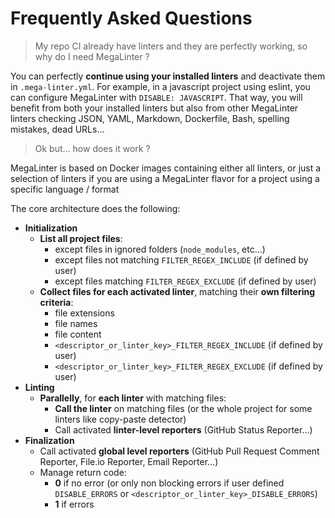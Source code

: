 <!-- markdownlint-disable MD013 -->
<!-- Generated by .automation/build.py, please do not update manually -->
<!-- frequently-asked-questions-section-start -->

# Frequently Asked Questions

> My repo CI already have linters and they are perfectly working, so why do I need MegaLinter ?

You can perfectly **continue using your installed linters** and deactivate them in `.mega-linter.yml`. For example, in a javascript project using eslint, you can configure MegaLinter with `DISABLE: JAVASCRIPT`. That way, you will benefit from both your installed linters but also from other MegaLinter linters checking JSON, YAML, Markdown, Dockerfile, Bash, spelling mistakes, dead URLs...

> Ok but... how does it work ?

MegaLinter is based on Docker images containing either all linters, or just a selection of linters if you are using a MegaLinter flavor for a project using a specific language / format

The core architecture does the following:

- **Initialization**
  - **List all project files**:
    - except files in ignored folders (`node_modules`, etc...)
    - except files not matching `FILTER_REGEX_INCLUDE` (if defined by user)
    - except files matching `FILTER_REGEX_EXCLUDE` (if defined by user)
  - **Collect files for each activated linter**, matching their **own filtering criteria**:
    - file extensions
    - file names
    - file content
    - `<descriptor_or_linter_key>_FILTER_REGEX_INCLUDE` (if defined by user)
    - `<descriptor_or_linter_key>_FILTER_REGEX_EXCLUDE` (if defined by user)
- **Linting**
  - **Parallelly**, for **each linter** with matching files:
    - **Call the linter** on matching files (or the whole project for some linters like copy-paste detector)
    - Call activated **linter-level reporters** (GitHub Status Reporter...)
- **Finalization**
  - Call activated **global level reporters** (GitHub Pull Request Comment Reporter, File.io Reporter, Email Reporter...)
  - Manage return code:
    - **0** if no error (or only non blocking errors if user defined `DISABLE_ERRORS` or `<descriptor_or_linter_key>_DISABLE_ERRORS`)
    - **1** if errors


<!-- frequently-asked-questions-section-end -->
